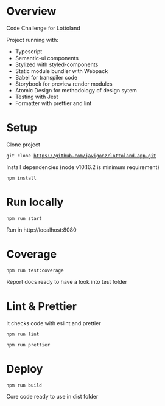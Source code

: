 # Overview

Code Challenge for Lottoland

Project running with: 
  - Typescript
  - Semantic-ui components
  - Stylized with styled-components
  - Static module bundler with Webpack
  - Babel for transpiler code
  - Storybook for preview render modules
  - Atomic Design for methodology of design sytem
  - Testing with Jest
  - Formatter with prettier and lint

# Setup

Clone project

<code>git clone https://github.com/javigonz/lottoland-app.git</code>

Install dependencies (node v10.16.2 is minimum requirement)

<code>npm install</code>

# Run locally

<code>npm run start</code>

Run in http://localhost:8080

# Coverage

<code>npm run test:coverage</code>

Report docs ready to have a look into test folder

# Lint & Prettier

It checks code with eslint and prettier

<code>npm run lint</code>

<code>npm run prettier</code>

# Deploy

<code>npm run build</code>

Core code ready to use in dist folder


